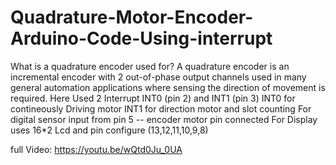 # Quadrature-Motor-Encoder-Arduino-Code-Using-interrupt
What is a quadrature encoder used for?  A quadrature encoder is an incremental encoder with 2 out-of-phase output channels used in many general automation applications where sensing the direction of movement is required. Here Used 2 Interrupt INT0 (pin 2) and INT1 (pin 3)  INT0 for contineously Driving motor INT1 for direction motor and slot counting  For digital sensor input from pin 5 -- encoder motor pin connected  For Display uses 16*2 Lcd and pin configure (13,12,11,10,9,8)

full Video: https://youtu.be/wQtd0Ju_0UA
